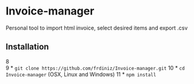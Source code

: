# Invoice-manager

Personal tool to import html invoice, select desired items and export .csv

## Installation
8	
9	* `git clone https://github.com/frdiniz/Invoice-manager.git`
10	* `cd Invoice-manager` (OSX, Linux and Windows)
11	* `npm install`